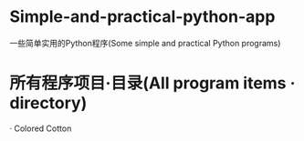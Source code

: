 # Simple-and-practical-python-app
一些简单实用的Python程序(Some simple and practical Python programs)
# 所有程序项目·目录(All program items · directory)
   · Colored Cotton
